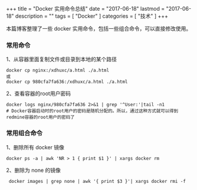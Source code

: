 +++
title = "Docker 实用命令总结"
date = "2017-06-18"
lastmod = "2017-06-18"
description = ""
tags = [
    "Docker"
]
categories = [
     "技术"
]
+++

本篇博客整理了一些 docker 实用命令，包括一些组合命令，可以直接修改使用。

<!--more-->

### 常用命令
1、从容器里面复制文件或目录到本地的某个路径
```
docker cp nginx:/xdhuxc/a.html ./a.html
或
docker cp 980cfa7fa636:/xdhuxc/a.html ./a.html
```
2、查看容器的root用户密码
```
docker logs nginx/980cfa7fa636 2>&1 | grep '^User:'|tail -n1 
# Docker容器启动时的root用户的密码是随机分配的。所以，通过这种方式就可以得到redmine容器的root用户的密码了
```

### 常用组合命令
1、删除所有 docker 镜像
```
docker ps -a | awk 'NR > 1 { print $1 }' | xargs docker rm
```

2、删除为 none 的镜像
```
 docker images | grep none | awk '{ print $3 }'| xargs docker rmi -f
```

